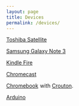 ```yaml
---
layout: page
title: Devices
permalink: /devices/
---
```

<a target="_blank" href="http://www.amazon.com/s/ref=as_li_ss_tl?_encoding=UTF8&camp=1789&creative=390957&field-keywords=Toshiba%20Satellite&linkCode=ur2&tag=kriskrausecom&url=search-alias%3Daps&linkId=ISIPNLXDORMM6NGP" target="_blank">Toshiba Satellite</a><img src="https://ir-na.amazon-adsystem.com/e/ir?t=kriskrausecom&l=ur2&o=1" width="1" height="1" border="0" alt="" style="border:none !important; margin:0px !important;" />

<a rel="nofollow" href="http://www.amazon.com/gp/product/B00F2SKPIM/ref=as_li_tl?ie=UTF8&camp=1789&creative=390957&creativeASIN=B00F2SKPIM&linkCode=as2&tag=kriskrausecom&linkId=5TOHK535JR3KTV2D" target="_blank">Samsung Galaxy Note 3</a><img src="http://ir-na.amazon-adsystem.com/e/ir?t=kriskrausecom&l=as2&o=1&a=B00F2SKPIM" width="1" height="1" border="0" alt="" style="border:none !important; margin:0px !important;" />

<a rel="nofollow" href="http://www.amazon.com/gp/product/B00TSUGXKE/ref=as_li_tl?ie=UTF8&camp=1789&creative=390957&creativeASIN=B00TSUGXKE&linkCode=as2&tag=kriskrausecom&linkId=Q6TYILD2O2TO2MQ7" target="_blank">Kindle Fire</a><img src="http://ir-na.amazon-adsystem.com/e/ir?t=kriskrausecom&l=as2&o=1&a=B00TSUGXKE" width="1" height="1" border="0" alt="" style="border:none !important; margin:0px !important;" />

<a href="https://www.google.com/intl/en_us/chromecast/tv/" target="_blank">Chromecast</a>

<a target="_blank" href="http://www.amazon.com/s/ref=as_li_ss_tl?_encoding=UTF8&camp=1789&creative=390957&field-keywords=chromebook&linkCode=ur2&rh=n%3A172282%2Ck%3Achromebook&tag=kriskrausecom&url=search-alias%3Delectronics&linkId=2HESF6E3WLCRWWVC">Chromebook</a><img src="https://ir-na.amazon-adsystem.com/e/ir?t=kriskrausecom&l=ur2&o=1" width="1" height="1" border="0" alt="" style="border:none !important; margin:0px !important;" /> with <a href="https://github.com/dnschneid/crouton" target="_blank">Crouton</a>.

<a target="_blank"  href="http://www.amazon.com/Arduino-Board-Module-ATmega328P-Blue/dp/B008GRTSV6/ref=as_li_ss_tl?ie=UTF8&qid=1457620487&sr=8-1&keywords=arduino&linkCode=ll1&tag=newjerhun-20&linkId=16bba24db0e359df298ab75eed940d54">Arduino</a>

